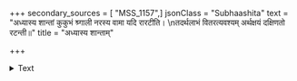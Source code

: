 +++
secondary_sources = [ "MSS_1157",]
jsonClass = "Subhaashita"
text = "अध्यास्य शान्तां कुकुभं श्र्गाली नरस्य वामा यदि रारटीति।  \nतदर्थलाभं वितरत्यवश्यम् अर्थक्षयं दक्षिणतो रटन्ती॥"
title = "अध्यास्य शान्ताम्"

+++

<details><summary>Text</summary>

अध्यास्य शान्तां कुकुभं श्र्गाली नरस्य वामा यदि रारटीति।  
तदर्थलाभं वितरत्यवश्यम् अर्थक्षयं दक्षिणतो रटन्ती॥
</details>
